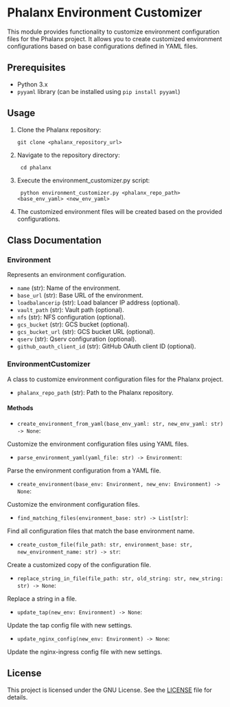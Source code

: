 # Phalanx Environment Customizer

This module provides functionality to customize environment configuration files for the Phalanx project. It allows you to create customized environment configurations based on base configurations defined in YAML files.

## Prerequisites

- Python 3.x
- `pyyaml` library (can be installed using `pip install pyyaml`)

## Usage

1. Clone the Phalanx repository:
   ```
   git clone <phalanx_repository_url>
   ```
2. Navigate to the repository directory:

        cd phalanx

4. Execute the environment_customizer.py script:

        python environment_customizer.py <phalanx_repo_path> <base_env_yaml> <new_env_yaml>


4. The customized environment files will be created based on the provided configurations.

## Class Documentation

### Environment

Represents an environment configuration.

- `name` (str): Name of the environment.
- `base_url` (str): Base URL of the environment.
- `loadbalancerip` (str): Load balancer IP address (optional).
- `vault_path` (str): Vault path (optional).
- `nfs` (str): NFS configuration (optional).
- `gcs_bucket` (str): GCS bucket (optional).
- `gcs_bucket_url` (str): GCS bucket URL (optional).
- `qserv` (str): Qserv configuration (optional).
- `github_oauth_client_id` (str): GitHub OAuth client ID (optional).

### EnvironmentCustomizer

A class to customize environment configuration files for the Phalanx project.

- `phalanx_repo_path` (str): Path to the Phalanx repository.

#### Methods

- `create_environment_from_yaml(base_env_yaml: str, new_env_yaml: str) -> None`:

Customize the environment configuration files using YAML files.

- `parse_environment_yaml(yaml_file: str) -> Environment`:

Parse the environment configuration from a YAML file.

- `create_environment(base_env: Environment, new_env: Environment) -> None`:

Customize the environment configuration files.

- `find_matching_files(environment_base: str) -> List[str]`:

Find all configuration files that match the base environment name.

- `create_custom_file(file_path: str, environment_base: str, new_environment_name: str) -> str`:

Create a customized copy of the configuration file.

- `replace_string_in_file(file_path: str, old_string: str, new_string: str) -> None`:

Replace a string in a file.

- `update_tap(new_env: Environment) -> None`:

Update the tap config file with new settings.

- `update_nginx_config(new_env: Environment) -> None`:

Update the nginx-ingress config file with new settings.

## License

This project is licensed under the GNU License. See the [LICENSE](LICENSE) file for details.
